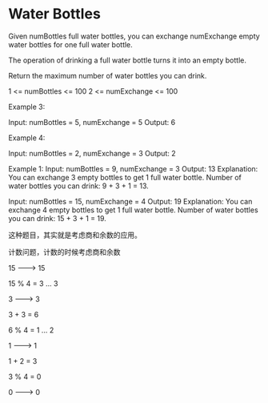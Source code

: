 # Water Bottles

Given numBottles full water bottles, you can exchange numExchange empty water bottles for one full water bottle.

The operation of drinking a full water bottle turns it into an empty bottle.

Return the maximum number of water bottles you can drink.

1 <= numBottles <= 100
2 <= numExchange <= 100

Example 3:

Input: numBottles = 5, numExchange = 5
Output: 6

Example 4:

Input: numBottles = 2, numExchange = 3
Output: 2

Example 1:
Input: numBottles = 9, numExchange = 3
Output: 13
Explanation: You can exchange 3 empty bottles to get 1 full water bottle.
Number of water bottles you can drink: 9 + 3 + 1 = 13.

Input: numBottles = 15, numExchange = 4
Output: 19
Explanation: You can exchange 4 empty bottles to get 1 full water bottle.
Number of water bottles you can drink: 15 + 3 + 1 = 19.

这种题目，其实就是考虑商和余数的应用。

计数问题，计数的时候考虑商和余数

15 ---> 15

15 % 4 = 3 ... 3

3  ---> 3

3 + 3 = 6

6 % 4 = 1 ... 2

1  ---> 1

1 + 2 = 3

3 % 4 = 0

0  ---> 0

